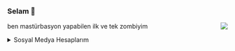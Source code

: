 ### Selam 👋

[<img src="https://lanyard-profile-readme.vercel.app/api/966877649018433607" align="right">](https://discord.com/users/853235926825435146)

ben mastürbasyon yapabilen ilk ve tek zombiyim


<details>
  <summary>Sosyal Medya Hesaplarım</summary>
  
- [Discord](https://discord.com/users/853235926825435146)
- [Instagram](https://www.instagram.com/itslilsahin/)
- [Twitter](https://twitter.com/itslilsahin)
- [Spotify](https://open.spotify.com/artist/6Avv8vRF0aDxE7jEc6XS0m?si=dOX8Ic1qQdiYZCcwVOt3BA)
</details>
